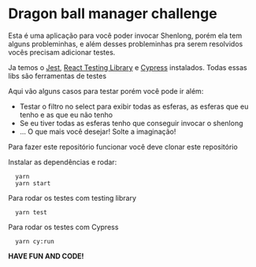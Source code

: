 # Dragon ball manager challenge

Esta é uma aplicação para você poder invocar Shenlong, porém ela tem alguns probleminhas, e além desses probleminhas pra serem resolvidos vocês precisam adicionar testes.

Ja temos o [Jest](https://jestjs.io/), [React Testing Library](https://testing-library.com/docs/react-testing-library/intro) e [Cypress](https://www.cypress.io/) instalados. Todas essas libs são ferramentas de testes

Aqui vão alguns casos para testar porém você pode ir além:

* Testar o filtro no select para exibir todas as esferas, as esferas que eu tenho e as que eu não tenho
* Se eu tiver todas as esferas tenho que conseguir invocar o shenlong
* ... O que mais você desejar! Solte a imaginação!

Para fazer este repositório funcionar você deve clonar este repositório

Instalar as dependências e rodar:

```
  yarn 
  yarn start
```

Para rodar os testes com testing library
```
  yarn test
```

Para rodar os testes com Cypress
```
  yarn cy:run
```

**HAVE FUN AND CODE!**